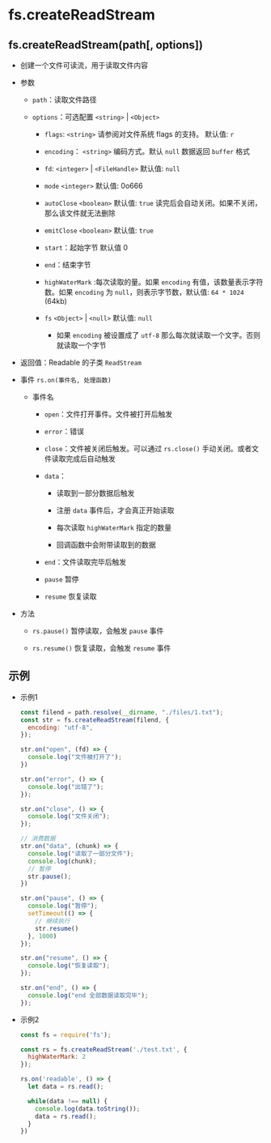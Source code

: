 # fs.createReadStream

## fs.createReadStream(path\[, options])

+ 创建一个文件可读流，用于读取文件内容

+ 参数

    + `path`：读取文件路径

    + `options`：可选配置 `<string>` | `<Object>`

        + `flags`: `<string>` 请参阅对文件系统 flags 的支持。 默认值: `r`

        + `encoding`： `<string>` 编码方式。默认 `null` 数据返回 `buffer` 格式

        + `fd`: `<integer>` | `<FileHandle>` 默认值: `null`

        + `mode` `<integer>` 默认值: 0o666

        + `autoClose` `<boolean>` 默认值: `true` 读完后会自动关闭。如果不关闭，那么该文件就无法删除

        + `emitClose` `<boolean>` 默认值: `true`

        + `start`：起始字节 默认值 0

        + `end`：结束字节

        + `highWaterMark` :每次读取的量。如果 `encoding` 有值，该数量表示字符数。如果 `encoding` 为 `null`，则表示字节数，默认值: `64 * 1024` (64kb)

        + `fs` `<Object>` | `<null>` 默认值: `null`

            + 如果 `encoding` 被设置成了 `utf-8` 那么每次就读取一个文字。否则就读取一个字节

+ 返回值：Readable 的子类 `ReadStream`

+ 事件 `rs.on(事件名, 处理函数)`

    + 事件名

        + `open`：文件打开事件。文件被打开后触发

        + `error`：错误

        + `close`：文件被关闭后触发。可以通过 `rs.close()` 手动关闭。或者文件读取完成后自动触发

        + `data`：

            + 读取到一部分数据后触发

            + 注册 `data` 事件后，才会真正开始读取

            + 每次读取 `highWaterMark` 指定的数量

            + 回调函数中会附带读取到的数据

        + `end`：文件读取完毕后触发

        + `pause` 暂停

        + `resume` 恢复读取

+ 方法

    + `rs.pause()` 暂停读取，会触发 `pause` 事件

    + `rs.resume()` 恢复读取，会触发 `resume` 事件

## 示例

+ 示例1

    ```javascript
    const filend = path.resolve(__dirname, "./files/1.txt");
    const str = fs.createReadStream(filend, {
      encoding: "utf-8",
    });

    str.on("open", (fd) => {
      console.log("文件被打开了");
    })

    str.on("error", () => {
      console.log("出错了");
    });

    str.on("close", () => {
      console.log("文件关闭");
    });

    // 消费数据
    str.on("data", (chunk) => {
      console.log("读取了一部分文件");
      console.log(chunk);
      // 暂停
      str.pause();
    })

    str.on("pause", () => {
      console.log("暂停");
      setTimeout(() => {
        // 继续执行
        str.resume()
      }, 1000)
    });

    str.on("resume", () => {
      console.log("恢复读取");
    });

    str.on("end", () => {
      console.log("end 全部数据读取完毕");
    });
    ```

+ 示例2

    ```javascript
    const fs = require('fs');

    const rs = fs.createReadStream('./test.txt', {
      highWaterMark: 2
    });

    rs.on('readable', () => {
      let data = rs.read();

      while(data !== null) {
        console.log(data.toString());
        data = rs.read();
      }
    })
    ```
